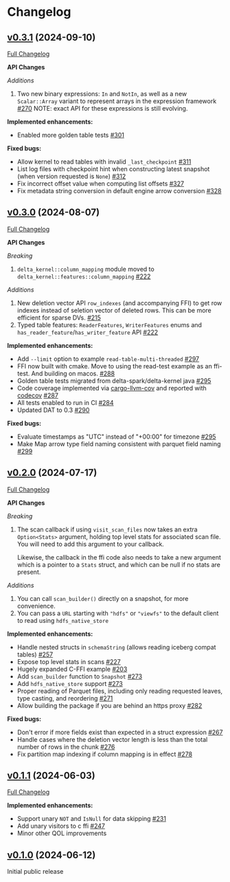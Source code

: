 # Changelog

## [v0.3.1](https://github.com/delta-incubator/delta-kernel-rs/tree/v0.3.1/) (2024-09-10)

[Full Changelog](https://github.com/delta-incubator/delta-kernel-rs/compare/v0.3.0...v0.3.1)

**API Changes**

*Additions*

1. Two new binary expressions: `In` and `NotIn`, as well as a new `Scalar::Array` variant to represent arrays in the expression framework [\#270](https://github.com/delta-incubator/delta-kernel-rs/pull/270) NOTE: exact API for these expressions is still evolving.

**Implemented enhancements:**

- Enabled more golden table tests [\#301](https://github.com/delta-incubator/delta-kernel-rs/pull/301)

**Fixed bugs:**

- Allow kernel to read tables with invalid `_last_checkpoint` [\#311](https://github.com/delta-incubator/delta-kernel-rs/pull/311)
- List log files with checkpoint hint when constructing latest snapshot (when version requested is `None`) [\#312](https://github.com/delta-incubator/delta-kernel-rs/pull/312)
- Fix incorrect offset value when computing list offsets [\#327](https://github.com/delta-incubator/delta-kernel-rs/pull/327)
- Fix metadata string conversion in default engine arrow conversion [\#328](https://github.com/delta-incubator/delta-kernel-rs/pull/328)

## [v0.3.0](https://github.com/delta-incubator/delta-kernel-rs/tree/v0.3.0/) (2024-08-07)

[Full Changelog](https://github.com/delta-incubator/delta-kernel-rs/compare/v0.2.0...v0.3.0)

**API Changes**

*Breaking*

1. `delta_kernel::column_mapping` module moved to `delta_kernel::features::column_mapping` [\#222](https://github.com/delta-incubator/delta-kernel-rs/pull/297)


*Additions*

1. New deletion vector API `row_indexes` (and accompanying FFI) to get row indexes instead of seletion vector of deleted rows. This can be more efficient for sparse DVs. [\#215](https://github.com/delta-incubator/delta-kernel-rs/pull/215)
2. Typed table features: `ReaderFeatures`, `WriterFeatures` enums and `has_reader_feature`/`has_writer_feature` API [\#222](https://github.com/delta-incubator/delta-kernel-rs/pull/297)

**Implemented enhancements:**

- Add `--limit` option to example `read-table-multi-threaded` [\#297](https://github.com/delta-incubator/delta-kernel-rs/pull/297)
- FFI now built with cmake. Move to using the read-test example as an ffi-test. And building on macos. [\#288](https://github.com/delta-incubator/delta-kernel-rs/pull/288)
- Golden table tests migrated from delta-spark/delta-kernel java [\#295](https://github.com/delta-incubator/delta-kernel-rs/pull/295)
- Code coverage implemented via [cargo-llvm-cov](https://github.com/taiki-e/cargo-llvm-cov) and reported with [codecov](https://app.codecov.io/github/delta-incubator/delta-kernel-rs) [\#287](https://github.com/delta-incubator/delta-kernel-rs/pull/287)
- All tests enabled to run in CI [\#284](https://github.com/delta-incubator/delta-kernel-rs/pull/284)
- Updated DAT to 0.3 [\#290](https://github.com/delta-incubator/delta-kernel-rs/pull/290)

**Fixed bugs:**

- Evaluate timestamps as "UTC" instead of "+00:00" for timezone [\#295](https://github.com/delta-incubator/delta-kernel-rs/pull/295)
- Make Map arrow type field naming consistent with parquet field naming [\#299](https://github.com/delta-incubator/delta-kernel-rs/pull/299)


## [v0.2.0](https://github.com/delta-incubator/delta-kernel-rs/tree/v0.2.0/) (2024-07-17)

[Full Changelog](https://github.com/delta-incubator/delta-kernel-rs/compare/v0.1.1...v0.2.0)

**API Changes**

*Breaking*

1. The scan callback if using `visit_scan_files` now takes an extra `Option<Stats>` argument, holding top level
   stats for associated scan file. You will need to add this argument to your callback.

    Likewise, the callback in the ffi code also needs to take a new argument which is a pointer to a
   `Stats` struct, and which can be null if no stats are present.

*Additions*

1. You can call `scan_builder()` directly on a snapshot, for more convenience.
2. You can pass a `URL` starting with `"hdfs"` or `"viewfs"` to the default client to read using `hdfs_native_store`

**Implemented enhancements:**

- Handle nested structs in `schemaString` (allows reading iceberg compat tables) [\#257](https://github.com/delta-incubator/delta-kernel-rs/pull/257)
- Expose top level stats in scans [\#227](https://github.com/delta-incubator/delta-kernel-rs/pull/227)
- Hugely expanded C-FFI example [\#203](https://github.com/delta-incubator/delta-kernel-rs/pull/203)
- Add `scan_builder` function to `Snapshot` [\#273](https://github.com/delta-incubator/delta-kernel-rs/pull/273)
- Add `hdfs_native_store` support [\#273](https://github.com/delta-incubator/delta-kernel-rs/pull/274)
- Proper reading of Parquet files, including only reading requested leaves, type casting, and reordering [\#271](https://github.com/delta-incubator/delta-kernel-rs/pull/271)
- Allow building the package if you are behind an https proxy [\#282](https://github.com/delta-incubator/delta-kernel-rs/pull/282)

**Fixed bugs:**

- Don't error if more fields exist than expected in a struct expression [\#267](https://github.com/delta-incubator/delta-kernel-rs/pull/267)
- Handle cases where the deletion vector length is less than the total number of rows in the chunk [\#276](https://github.com/delta-incubator/delta-kernel-rs/pull/276)
- Fix partition map indexing if column mapping is in effect [\#278](https://github.com/delta-incubator/delta-kernel-rs/pull/278)


## [v0.1.1](https://github.com/delta-incubator/delta-kernel-rs/tree/v0.1.0/) (2024-06-03)

[Full Changelog](https://github.com/delta-incubator/delta-kernel-rs/compare/v0.1.0...v0.1.1)

**Implemented enhancements:**

- Support unary `NOT` and `IsNull` for data skipping [\#231](https://github.com/delta-incubator/delta-kernel-rs/pull/231)
- Add unary visitors to c ffi [\#247](https://github.com/delta-incubator/delta-kernel-rs/pull/247)
- Minor other QOL improvements


## [v0.1.0](https://github.com/delta-incubator/delta-kernel-rs/tree/v0.1.0/) (2024-06-12)

Initial public release